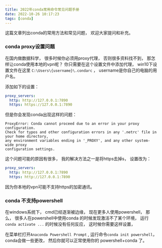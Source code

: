 ```yaml
---
title: 2022年conda常用命令常见问题手册
date: 2022-10-26 10:17:23
tags: [conda]
---
```


这篇文章列出conda的常用方法和常见问题， 欢迎大家提问和补充。

<!-- more -->


### conda proxy设置问题

在国内做数据科学， 很多时候你必须用proxy代理， 否则很多资料找不到，
那怎样让conda使用本地的vpn呢？
你只需要在这个设置文件中添加代理， win10下设置文件在这里  `C:\Users\{username}\.condarc` ，
username是你自己的电脑的用户名。

添加如下的设置：

```yaml
proxy_servers:
  http: http://127.0.0.1:7890
  https: https://127.0.0.1:7890
```

但是你会发现conda出现这样的问题：

```
ProxyError: Conda cannot proceed due to an error in your proxy configuration.
Check for typos and other configuration errors in any '.netrc' file in your home directory,
any environment variables ending in '_PROXY', and any other system-wide proxy
configuration settings.
```

这个问题可能的原因有很多， 我的解决方法之一是将https去掉s， 设置改为：

```yaml
proxy_servers:
  http: http://127.0.0.1:7890
  https: http://127.0.0.1:7890
```

因为你本地的vpn可能不支持https的加密通讯。


### conda 不支持powershell

在windows系统下， cmd已经逐渐被边缘， 现在更多人使用powershell，
那么， 很多人在powershell中使用conda 的时候发现激活不了某个环境，
运行`conda activate ...` 的时候没有任何反应，
这时候你需要这样设置，

在菜单栏打开`Anaconda Powershell Prompt` , 
运行命令`conda init powershell`， conda会做一些更改， 然后你就可以正常使用你的 powershell+conda 了。